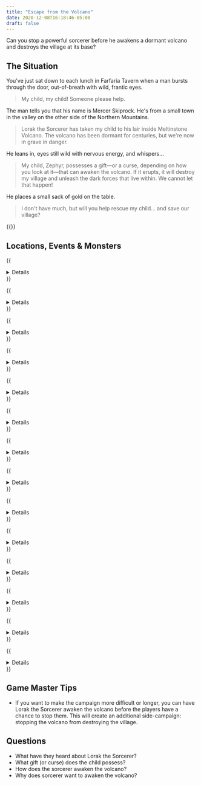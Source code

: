 ```yaml
---
title: "Escape from the Volcano"
date: 2020-12-08T16:18:46-05:00
draft: false
---
```


Can you stop a powerful sorcerer before he awakens a dormant volcano and destroys the village at its base?

<div data-toc="In This Adventure"></div>



## The Situation

You've just sat down to each lunch in Farfaria Tavern when a man bursts through the door, out-of-breath with wild, frantic eyes.

> My child, my child! Someone please help.

The man tells you that his name is Mercer Skiprock. He's from a small town in the valley on the other side of the Northern Mountains.

> Lorak the Sorcerer has taken my child to his lair inside Meltinstone Volcano. The volcano has been dormant for centuries, but we're now in grave in danger.

He leans in, eyes still wild with nervous energy, and whispers...

> My child, Zephyr, possesses a gift&mdash;or a curse, depending on how you look at it&mdash;that can awaken the volcano. If it erupts, it will destroy my village and unleash the dark forces that live within. We cannot let that happen!

He places a small sack of gold on the table.

> I don't have much, but will you help rescue my child... and save our village?

{{<maps href="/downloads/assets_escape-from-the-volcano.pdf">}}



## Locations, Events & Monsters

{{<details summary="The Journey North" blurb="The Volcano is on the other side of the Northern Mountains, farther than most people in your village have ever traveled.">}}

<p class="margin-bottom-small">You can hand-wave your way through this, or make it a bigger event with its own encounters and events.</p>

- Picking up supplies
- Encounters with woodland monsters
- Survival encounters in the mountains
{{</details>}}

{{<details summary="Entrance to the Volcano" blurb="After searching the base of the volcano, you find what appears to be the opening to a tunnel into the volcano. It's covered in now-hardened lava.">}}
- _Events_
	+ After entering, the roof caves in behind the adventurers, sealing them in.
{{</details>}}

{{<details summary="Lava Pond" blurb="After following the tunnel a short while, you come to a lake of lava. It's dotted with volcanic rock. Blackened, porous walls ooze magma in places.">}}
- _Events_
	+ While trying to cross, lava will periodically bubble and pop, launching into the air. Any adventurer who's hit by it takes D6WR damage.
	+ Some stones in the lava pond are more stable than others. Smaller ones can tip, or sink completely.
{{</details>}}

{{<details summary="Supply Alcove" blurb="There are no challenges here, but adventurers may find supplies left by previous explorers or a stock room used by the current inhabitants.">}}

<p class="margin-bottom-small">Ideas for supplies</p>

- Rope
- Healing Potion
- Cloak of Invisibility (big enough for half the party)
{{</details>}}

{{<details summary="Lava River" blurb="A bit further down the path, the adventurers come to a rope bridge, spanning the gap across a roaring river of lava. The bridge swings and sways 20 feet above the liquid rock. It looks quite old.">}}
- _Events_
	+ Several boards fall into the river below as the adventurers attempt to cross it
	+ The bridge collapses completely
{{</details>}}

{{<details summary="Cavern of the Rock Monster" blurb="The adventurers enter what appears to be an empty cavern.">}}
- _Events_
	+ If the party is not _extermely_ quite, a giant boulder begins to move, revealing a previously sleeping Rock Monster
- _Monsters_
	+ {{<monster name="Rock Monster">}}
{{</details>}}

{{<details summary="Mushroom Cavern" blurb="The dim cavern is illuminated by large clusters of iridescent mushrooms.">}}

<p class="margin-bottom-small">The mushrooms are magical. Eating one will produce a random effect. Roll a D6: 1-2 produces a detrimental effect, 3-6 produces a helpful one. (<em>Don't eat random mushrooms in real life!</em>)</p>

- _Events_
	+ If the party lingers too long, they'll begin to experience hallucinations
	+ If the party picks a mushroom, cave gnomes will emerge and attack them
- _Monsters_
	+ {{<monster name="Gnome">}}
{{</details>}}

{{<details summary="Trap Door" blurb="The floor transitions from rock to wooden beams, then back again.">}}
- _Events_
	+ A DR Hard Perception Check will reveal the trap door ahead of time. If the party fails, the wooden floor drops out below them.
	+ Any player that succeeds on a DR Medium Speed roll jumps to safety. Anyone who fails falls into a 15' deep pit.
	+ After a minute or two, the pit begins to fill with lava that slowly oozes through cracks in the walls.
	+ Gnomes attack if you linger too long.
{{</details>}}

{{<details summary="Dragonhead Hallway" blurb="Players approach a long, straight hallway, adorned with stone dragon head figurines.">}}
- _Events_
	+ A successful DR Hard Perception Check will reveal that the dragon heads spit dire _before_ the players attempt to walk down the hallway.
	+ A successful DR Hard Speed roll will allow the players to run down the hallway avoiding the flames. Players can try other tricks, too.
{{</details>}}

{{<details summary="Lava Lake" blurb="The hallway opens up into a tall, wide cavern, with a giant lake of lava. In the middle are two islands of volcanic rock. A sturdy wooden bridge connects each end of the cavern to the islands, and the islands to each other.">}}
- _Events_
	+ A successful DR Medium Perception Check reveals hidden archers high up in the cavern walls
	+ Goblin archers begin shooting at the party from hidden balconies in the walls
- _Monsters_
	+ {{<monster name="Goblin">}}
{{</details>}}

{{<details summary="The Lone Goblin" blurb="As they round the corner, the party finds an nearly empty cavern... except for a long goblin, crying in the corner.">}}
- _Events_
	+ If the party is nice to the Goblin, he will reveal secrets about what's ahead and urge them to turn back: more archers, lava and rock monsters, and a small contingent of goblin soldiers.
{{</details>}}

{{<details summary="Supply Closet" blurb="A place to resupply and heal up if needed.">}}
- Healing Potion
- Armor
- Magical items (the next battle is going to be brutal)
{{</details>}}

{{<details summary="The Palace" blurb="At the end of the short hallway, players come to the entrance to the Volcano Palace. The room is massive. Way off in the distance, beyond a stone bridge spanning a wide river of lava, they spot Lorak the Sorcerer sitting on a throne of lava and bones.">}}

<p class="margin-bottom-small">The rock and lava monsters can be absolutely devastating for smaller parties. In those situations, you may want to lower their stats.</p>

- _Events_
	+ A small band of goblin soldiers attacks the party
	+ Before the battle with the goblins is over, goblin archers begin shooting at them as well.
	+ On the next tier of the mezzanine, one or two hideous statues move, revealing rock monsters launching a surprise attack
	+ Just before the bridge and lava river, a lava monster oozes from the walls. On the far side of the bridge, more archers launch attacks.
- _Monsters_
	+ {{<monster name="Goblin">}}
	+ {{<monster name="Lava Monster">}}
	+ {{<monster name="Rock Monster">}}
{{</details>}}

{{<details summary="The Throne" blurb="As the party approaches the throne, the see the Zephyr Skiprock, the child, locked behind a gate built into the wall. A key hangs on the throne behind Lorak the Sorcerer." margin="true">}}
- _Events_
	+ Lorak engages the party in a battle
	+ If the party begins to win, he casts a spell that causes the cavern to begin collapsing, and flees. The party must rescue Zephyr and escape before the whole mountain collapses.
	+ If they befriended the Lone Goblin, he appears at the last second and leads them to a hidden tunnel under the throne that gets them out of the volcano.
- _Monsters_
	+ {{<monster name="Sorcerer">}}
{{</details>}}



## Game Master Tips

- If you want to make the campaign more difficult or longer, you can have Lorak the Sorcerer awaken the volcano before the players have a chance to stop them. This will create an additional side-campaign: stopping the volcano from destroying the village.



## Questions

- What have they heard about Lorak the Sorcerer?
- What gift (or curse) does the child possess?
- How does the sorcerer awaken the volcano?
- Why does sorcerer want to awaken the volcano?